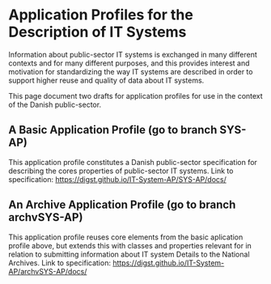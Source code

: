 # Application Profiles for the Description of IT Systems

Information about public-sector IT systems is exchanged in many different contexts and for many different purposes, and this provides interest and motivation for standardizing the way IT systems are described in order to support higher reuse and quality of data about IT systems.

This page document two drafts for application profiles for use in the context of the Danish public-sector.  

## A Basic Application Profile (go to branch SYS-AP)
This application profile constitutes a Danish public-sector specification for describing the cores properties of public-sector IT systems.
Link to specification: https://digst.github.io/IT-System-AP/SYS-AP/docs/

## An Archive Application Profile (go to branch archvSYS-AP)
This application profile reuses core elements from the basic aplication profile above, but extends this with classes and properties relevant for in relation to submitting information about IT system Details to the National Archives.
Link to specification: https://digst.github.io/IT-System-AP/archvSYS-AP/docs/
